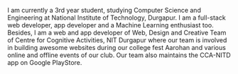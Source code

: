 I am currently a 3rd year student, studying Computer Science and Engineering at National Institute of Technology, Durgapur. I am a full-stack web developer, app developer and a Machine Learning enthusiast too. Besides, I am a web and app developer of Web, Design and Creative Team of Centre for Cognitive Activities, NIT Durgapur where our team is involved in building awesome websites during our college fest Aarohan and various online and offline events of our club. Our team also maintains the CCA-NITD app on Google PlayStore.

